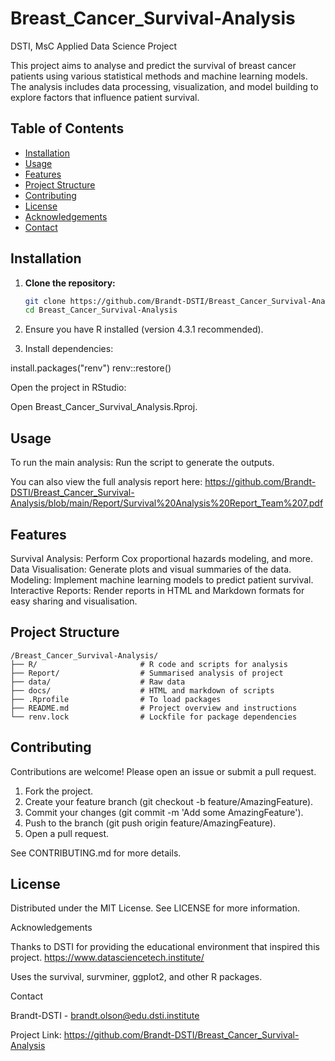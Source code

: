 # Breast_Cancer_Survival-Analysis
DSTI, MsC Applied Data Science Project

This project aims to analyse and predict the survival of breast cancer patients using various statistical methods and machine learning models. The analysis includes data processing, visualization, and model building to explore factors that influence patient survival.

## Table of Contents
- [Installation](#installation)
- [Usage](#usage)
- [Features](#features)
- [Project Structure](#project-structure)
- [Contributing](#contributing)
- [License](#license)
- [Acknowledgements](#acknowledgements)
- [Contact](#contact)

## Installation

1. **Clone the repository:**
   ```bash
   git clone https://github.com/Brandt-DSTI/Breast_Cancer_Survival-Analysis.git
   cd Breast_Cancer_Survival-Analysis

2. Ensure you have R installed (version 4.3.1 recommended).

3. Install dependencies:

install.packages("renv")
renv::restore()

Open the project in RStudio:

Open Breast_Cancer_Survival_Analysis.Rproj.

## Usage

To run the main analysis:
Run the script to generate the outputs.

You can also view the full analysis report here: https://github.com/Brandt-DSTI/Breast_Cancer_Survival-Analysis/blob/main/Report/Survival%20Analysis%20Report_Team%207.pdf 

## Features

Survival Analysis: Perform Cox proportional hazards modeling, and more.
Data Visualisation: Generate plots and visual summaries of the data.
Modeling: Implement machine learning models to predict patient survival.
Interactive Reports: Render reports in HTML and Markdown formats for easy sharing and visualisation.

## Project Structure
```
/Breast_Cancer_Survival-Analysis/
├── R/                       # R code and scripts for analysis
├── Report/                  # Summarised analysis of project
├── data/                    # Raw data
├── docs/                    # HTML and markdown of scripts
├── .Rprofile                # To load packages
├── README.md                # Project overview and instructions
└── renv.lock                # Lockfile for package dependencies
```
## Contributing 

Contributions are welcome! Please open an issue or submit a pull request.

1. Fork the project.
2. Create your feature branch (git checkout -b feature/AmazingFeature).
3. Commit your changes (git commit -m 'Add some AmazingFeature').
4. Push to the branch (git push origin feature/AmazingFeature).
5. Open a pull request.

See CONTRIBUTING.md for more details.

## License

Distributed under the MIT License. See LICENSE for more information.

Acknowledgements

Thanks to DSTI for providing the educational environment that inspired this project.
https://www.datasciencetech.institute/

Uses the survival, survminer, ggplot2, and other R packages.    

Contact

Brandt-DSTI - brandt.olson@edu.dsti.institute

Project Link: https://github.com/Brandt-DSTI/Breast_Cancer_Survival-Analysis
